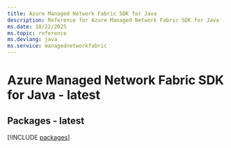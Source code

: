 ```yaml
---
title: Azure Managed Network Fabric SDK for Java
description: Reference for Azure Managed Network Fabric SDK for Java
ms.date: 10/22/2025
ms.topic: reference
ms.devlang: java
ms.service: managednetworkfabric
---
```

# Azure Managed Network Fabric SDK for Java - latest
## Packages - latest
[!INCLUDE [packages](managed-network-fabric-index.md)]